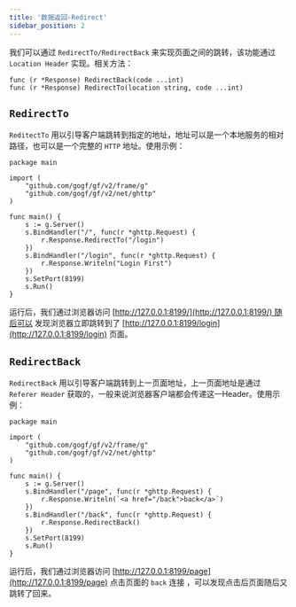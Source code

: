 ```yaml
---
title: '数据返回-Redirect'
sidebar_position: 2
---
```


我们可以通过 `RedirectTo/RedirectBack` 来实现页面之间的跳转，该功能通过 `Location Header` 实现。相关方法：

```
func (r *Response) RedirectBack(code ...int)
func (r *Response) RedirectTo(location string, code ...int)
```

## `RedirectTo`

`ReditectTo` 用以引导客户端跳转到指定的地址，地址可以是一个本地服务的相对路径，也可以是一个完整的 `HTTP` 地址。使用示例：

```
package main

import (
	"github.com/gogf/gf/v2/frame/g"
	"github.com/gogf/gf/v2/net/ghttp"
)

func main() {
	s := g.Server()
	s.BindHandler("/", func(r *ghttp.Request) {
		r.Response.RedirectTo("/login")
	})
	s.BindHandler("/login", func(r *ghttp.Request) {
		r.Response.Writeln("Login First")
	})
	s.SetPort(8199)
	s.Run()
}
```

运行后，我们通过浏览器访问 [http://127.0.0.1:8199/](http://127.0.0.1:8199/) 随后可以 发现浏览器立即跳转到了 [http://127.0.0.1:8199/login](http://127.0.0.1:8199/login) 页面。

## `RedirectBack`

`RedirectBack` 用以引导客户端跳转到上一页面地址，上一页面地址是通过 `Referer Header` 获取的，一般来说浏览器客户端都会传递这一Header。使用示例：

```
package main

import (
	"github.com/gogf/gf/v2/frame/g"
	"github.com/gogf/gf/v2/net/ghttp"
)

func main() {
	s := g.Server()
	s.BindHandler("/page", func(r *ghttp.Request) {
		r.Response.Writeln(`<a href="/back">back</a>`)
	})
	s.BindHandler("/back", func(r *ghttp.Request) {
		r.Response.RedirectBack()
	})
	s.SetPort(8199)
	s.Run()
}
```

运行后，我们通过浏览器访问 [http://127.0.0.1:8199/page](http://127.0.0.1:8199/page) 点击页面的 `back` 连接 ，可以发现点击后页面随后又跳转了回来。